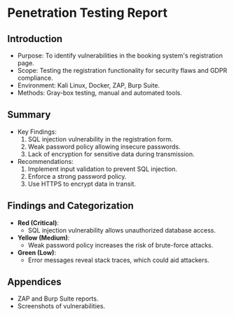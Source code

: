 # Penetration Testing Report

## Introduction
- Purpose: To identify vulnerabilities in the booking system's registration page.
- Scope: Testing the registration functionality for security flaws and GDPR compliance.
- Environment: Kali Linux, Docker, ZAP, Burp Suite.
- Methods: Gray-box testing, manual and automated tools.

## Summary
- Key Findings:
  1. SQL injection vulnerability in the registration form.
  2. Weak password policy allowing insecure passwords.
  3. Lack of encryption for sensitive data during transmission.
- Recommendations:
  1. Implement input validation to prevent SQL injection.
  2. Enforce a strong password policy.
  3. Use HTTPS to encrypt data in transit.

## Findings and Categorization
- **Red (Critical)**:
  - SQL injection vulnerability allows unauthorized database access.
- **Yellow (Medium)**:
  - Weak password policy increases the risk of brute-force attacks.
- **Green (Low)**:
  - Error messages reveal stack traces, which could aid attackers.

## Appendices
- ZAP and Burp Suite reports.
- Screenshots of vulnerabilities.
